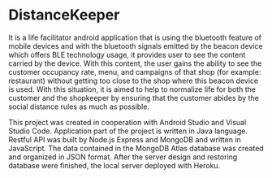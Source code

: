 # DistanceKeeper

It is a life facilitator android application that is using the bluetooth feature of mobile devices and with the bluetooth signals emitted by the beacon device which offers BLE technology usage, it provides user to see the content carried by the device. With this content, the user gains the ability to see the customer occupancy rate, menu, and campaigns of that shop (for example: restaurant) without getting too close to the shop where this beacon device is used. With this situation, it is aimed to help to normalize life for both the customer and the shopkeeper by ensuring that the customer abides by the social distance rules as much as possible.

This project was created in cooperation with Android Studio and Visual Studio Code. Application part of the project is written in Java language. Restful API was built by Node.js Express and MongoDB and written in JavaScript. The data contained in the MongoDB Atlas database was created and organized in JSON format. After the server design and restoring database were finished, the local server deployed with Heroku.





<p align="center">
  <src="https://user-images.githubusercontent.com/56837694/130437075-beb98391-8d61-483c-b949-27bdc40071c8.mp4">
</p>
